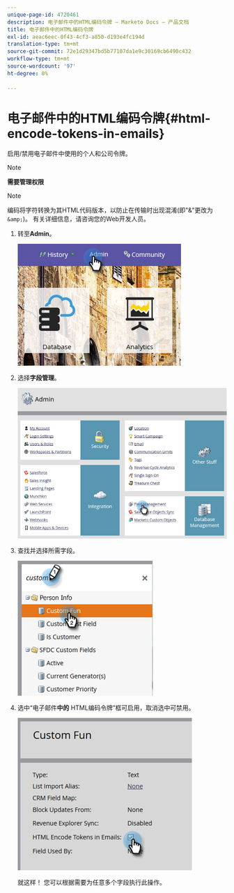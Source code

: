 ```yaml
---
unique-page-id: 4720461
description: 电子邮件中的HTML编码令牌 — Marketo Docs — 产品文档
title: 电子邮件中的HTML编码令牌
exl-id: aeac6eec-0f43-4cf3-a850-d193e4fc194d
translation-type: tm+mt
source-git-commit: 72e1d29347bd5b77107da1e9c30169cb6490c432
workflow-type: tm+mt
source-wordcount: '97'
ht-degree: 0%

---
```


# 电子邮件中的HTML编码令牌{#html-encode-tokens-in-emails}

启用/禁用电子邮件中使用的个人和公司令牌。

>[!NOTE]
>
>**需要管理权限**

>[!NOTE]
>
>编码将字符转换为其HTML代码版本，以防止在传输时出现混淆(即&quot;&amp;&quot;更改为`&amp;`)。 有关详细信息，请咨询您的Web开发人员。

1. 转至&#x200B;**Admin**。

   ![](assets/admin.png)

1. 选择&#x200B;**字段管理**。

   ![](assets/two-2.png)

1. 查找并选择所需字段。

   ![](assets/five.png)

1. 选中“电子邮件&#x200B;**中的** HTML编码令牌”框可启用，取消选中可禁用。

   ![](assets/six.png)

   就这样！ 您可以根据需要为任意多个字段执行此操作。
